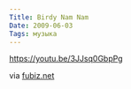 ```yaml
---
Title: Birdy Nam Nam
Date: 2009-06-03
Tags: музыка
---
```


https://youtu.be/3JJsq0GbpPg

via [fubiz.net](http://www.fubiz.net/2009/06/01/birdy-nam-nam-the-parachute-ending)